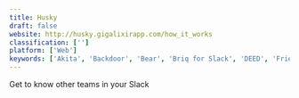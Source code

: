 ```yaml
---
title: Husky
draft: false 
website: http://husky.gigalixirapp.com/how_it_works
classification: ['']
platform: ['Web']
keywords: ['Akita', 'Backdoor', 'Bear', 'Briq for Slack', 'DEED', 'FriendsTonight', 'Grouper', 'Heaps', 'Highlight', 'Highprofile alert', 'LynQ - The People Compass', 'MouseBot', 'Nomify', 'Orbit', 'Postwire', 'Secret Maryo Chronicles', 'Speed Dreams', 'Super Meat Boy', 'Tastebuds', 'Wingder']
---
```

Get to know other teams in your Slack